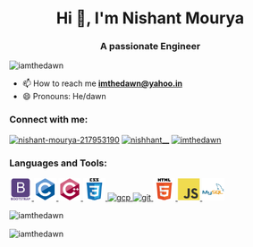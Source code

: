 <link rel="stylesheet" href="css/font-awesome.min.css">
<h1 align="center">Hi 👋, I'm Nishant Mourya</h1>
<h3 align="center">A passionate Engineer</h3>

<p align="left"> <img src="https://komarev.com/ghpvc/?username=iamthedawn&label=Profile%20views&color=0e75b6&style=flat" alt="iamthedawn" /> </p>

- 📫 How to reach me **imthedawn@yahoo.in**
- 😄 Pronouns: He/dawn

<h3 align="left">Connect with me:</h3>
<p align="left">
<a href="https://twitter.com/nishhant__" target="blank" class="fa fa-twitter wow fadeInUp"></a>
<a href="https://linkedin.com/in/nishant-mourya-217953190" target="blank"><img align="center" src="https://raw.githubusercontent.com/rahuldkjain/github-profile-readme-generator/neutral-icons/src/images/icons/Social/linked-in-alt.svg" alt="nishant-mourya-217953190" height="30" width="40" /></a>
<a href="https://instagram.com/nishhant__" target="blank"><img align="center" src="https://raw.githubusercontent.com/rahuldkjain/github-profile-readme-generator/neutral-icons/src/images/icons/Social/instagram.svg" alt="nishhant__" height="30" width="40" /></a>
<a href="https://www.codechef.com/users/imthedawn" target="blank"><img align="center" src="https://cdn.jsdelivr.net/npm/simple-icons@3.1.0/icons/codechef.svg" alt="imthedawn" height="30" width="40" /></a>
</p>

<h3 align="left">Languages and Tools:</h3>
<p align="left"> <a href="https://getbootstrap.com" target="_blank"> <img src="https://raw.githubusercontent.com/devicons/devicon/master/icons/bootstrap/bootstrap-plain-wordmark.svg" alt="bootstrap" width="40" height="40"/> </a> <a href="https://www.cprogramming.com/" target="_blank"> <img src="https://raw.githubusercontent.com/devicons/devicon/master/icons/c/c-original.svg" alt="c" width="40" height="40"/> </a> <a href="https://www.w3schools.com/cpp/" target="_blank"> <img src="https://raw.githubusercontent.com/devicons/devicon/master/icons/cplusplus/cplusplus-original.svg" alt="cplusplus" width="40" height="40"/> </a> <a href="https://www.w3schools.com/css/" target="_blank"> <img src="https://raw.githubusercontent.com/devicons/devicon/master/icons/css3/css3-original-wordmark.svg" alt="css3" width="40" height="40"/> </a> <a href="https://cloud.google.com" target="_blank"> <img src="https://www.vectorlogo.zone/logos/google_cloud/google_cloud-icon.svg" alt="gcp" width="40" height="40"/> </a> <a href="https://git-scm.com/" target="_blank"> <img src="https://www.vectorlogo.zone/logos/git-scm/git-scm-icon.svg" alt="git" width="40" height="40"/> </a> <a href="https://www.w3.org/html/" target="_blank"> <img src="https://raw.githubusercontent.com/devicons/devicon/master/icons/html5/html5-original-wordmark.svg" alt="html5" width="40" height="40"/> </a> <a href="https://developer.mozilla.org/en-US/docs/Web/JavaScript" target="_blank"> <img src="https://raw.githubusercontent.com/devicons/devicon/master/icons/javascript/javascript-original.svg" alt="javascript" width="40" height="40"/> </a> <a href="https://www.mysql.com/" target="_blank"> <img src="https://raw.githubusercontent.com/devicons/devicon/master/icons/mysql/mysql-original-wordmark.svg" alt="mysql" width="40" height="40"/> </a> </p>

<p><img align="center" src="https://github-readme-stats.vercel.app/api/top-langs?username=iamthedawn&show_icons=true&locale=en&layout=compact" alt="iamthedawn" /></p>

<p><img align="center" src="https://github-readme-streak-stats.herokuapp.com/?user=iamthedawn&" alt="iamthedawn" /></p>
